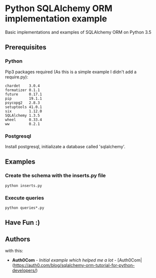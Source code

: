 # Python SQLAlchemy ORM implementation example

Basic implementations and examples of SQLAlchemy ORM on Python 3.5

## Prerequisites

### Python

Pip3 packages required (As this is a simple example I didn't add a require.py):

```
chardet    3.0.4
formatizer 0.1.1
future     0.17.1
pip        19.1.1
psycopg2   2.8.3
setuptools 41.0.1
six        1.12.0
SQLAlchemy 1.3.5
wheel      0.33.4
ww         0.2.1
```

### Postgresql

Install postgresql, initializate a database called 'sqlalchemy'.

## Examples

### Create the schema with the inserts.py file

```
python inserts.py
```

### Execute queries

```
python queries*.py
```

## Have Fun :)

## Authors

 with this:

* **Auth0Com** - *Initial example which helped me a lot* - [Auth0Com|(https://auth0.com/blog/sqlalchemy-orm-tutorial-for-python-developers/)
